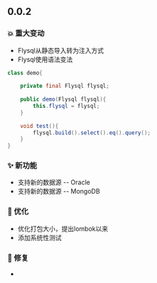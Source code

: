 ## 0.0.2

### 💥️ 重大变动

- Flysql从静态导入转为注入方式
- Flysql使用语法变法

```java
class demo{
    
    private final Flysql flysql;
    
    public demo(Flysql flysql){
        this.flysql = flysql;
    }
    
    void test(){
        flysql.build().select().eq().query();    
    }   
}
```

### ✨ 新功能

- 支持新的数据源 -- Oracle
- 支持新的数据源 -- MongoDB

### 🎨 优化

- 优化打包大小，提出lombok以来
- 添加系统性测试

### 🐛 修复

- 
